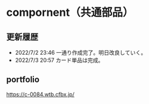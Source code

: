 # compornent（共通部品）

## 更新履歴

- 2022/7/2 23:46 一通り作成完了。明日改良していく。
- 2022/7/3 20:57 カード単品は完成。

## portfolio

https://c-0084.wtb.cfbx.jp/

